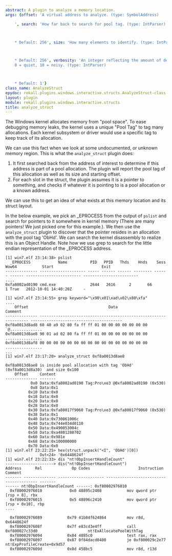 ```yaml
---
abstract: A plugin to analyze a memory location.
args: {offset: 'A virtual address to analyze. (type: SymbolAddress)

    ', search: 'How far back to search for pool tag. (type: IntParser)



    * Default: 256', size: 'How many elements to identify. (type: IntParser)



    * Default: 256', verbosity: 'An integer reflecting the amount of desired output:
    0 = quiet, 10 = noisy. (type: IntParser)



    * Default: 1'}
class_name: AnalyzeStruct
epydoc: rekall.plugins.windows.interactive.structs.AnalyzeStruct-class.html
layout: plugin
module: rekall.plugins.windows.interactive.structs
title: analyze_struct
---
```


The Windows kernel allocates memory from "pool space". To ease debugging memory
leaks, the kernel uses a unique "Pool Tag" to tag many allocations. Each kernel
subsystem or driver would use a specific tag to keep track of its allocation.

We can use this fact when we look at some undocumented, or unknown memory
region. This is what the `analyze_struct` plugin does:

1. It first searched back from the address of interest to determine if this
   address is part of a pool allocation. The plugin will report the pool tag of
   this allocation as well as its size and starting offset.
2. For each slot in the struct, the plugin assumes it is a pointer to something,
   and checks if whatever it is pointing to is a pool allocation or a known
   address.

We can use this to get an idea of what exists at this memory location and its
struct layout.

In the below example, we pick an _EPROCESS from the output of `pslist` and
search for pointers to it somewhere in kernel memory (There are many pointers!
We just picked one for this example.). We then use the `analyze_struct` plugin
to discover that the pointer resides in an allocation with the pool tag
'ObHd'. We can search the kernel disassembly to realize this is an Object
Handle. Note how we use grep to search for the little endian representation of
the _EPROCESS address.

```text
[1] win7.elf 23:14:38> pslist
  _EPROCESS            Name          PID   PPID   Thds    Hnds    Sess  Wow64           Start                     Exit
-------------- -------------------- ----- ------ ------ -------- ------ ------ ------------------------ ------------------------
....
0xfa8002ad0190 cmd.exe               2644   2616      2       66      1 True   2012-10-01 14:40:20Z     -

[1] win7.elf 23:14:55> grep keyword="\x90\x01\xad\x02\x80\xfa"
....
    Offset                                   Data                                                Comment
-------------- ----------------------------------------------------------------- ----------------------------------------
0xf8a0013d8ad8 60 40 a9 02 80 fa ff ff 01 00 00 00 00 00 00 00  `@..............
0xf8a0013d8ae8 90 01 ad 02 80 fa ff ff 01 00 00 00 00 00 00 00  ................
0xf8a0013d8af8 00 00 00 00 00 00 00 00 00 00 00 00 00 00 00 00  ................
...
[1] win7.elf 23:17:20> analyze_struct 0xf8a0013d8ae8

0xf8a0013d8ae8 is inside pool allocation with tag 'ObHd' (0xf8a0013d8a30)  and size 0x100
    Offset     Content
-------------- -------
           0x0 Data:0xfa8002ad0190 Tag:Pro\xe3 @0xfa8002ad0190 (0x530)
           0x8 Data:0x1
          0x10 Data:0x0
          0x18 Data:0x0
          0x20 Data:0x0
          0x28 Data:0x0
          0x30 Data:0xfa80017f9060 Tag:Pro\xe3 @0xfa80017f9060 (0x530)
          0x38 Data:0x1
          0x40 Data:0x730061006c
          0x48 Data:0x744e034d0110
          0x50 Data:0x490053004c
          0x58 Data:0xa4801280702
          0x60 Data:0x981e
          0x68 Data:0x100000000
          0x70 Data:0x0
[1] win7.elf 23:22:25> hex(struct.unpack("<I", 'ObHd')[0])
               Out<24> '0x6448624f'
[1] win7.elf 23:22:33> dis "nt!ObpInsertHandleCount"
---------------------> dis("nt!ObpInsertHandleCount")
Address      Rel             Op Codes                     Instruction                Comment
------- -------------- -------------------- ---------------------------------------- -------
------ nt!ObpInsertHandleCount ------: 0xf80002976010
  0xf80002976010            0x0 48895c2408           mov qword ptr [rsp + 8], rbx
  0xf80002976015            0x5 48896c2410           mov qword ptr [rsp + 0x10], rbp
....

  0xf80002976089           0x79 41b84f624864         mov r8d, 0x6448624f
  0xf8000297608f           0x7f e83cd3e4ff           call 0xf800027c33d0                      nt!ExAllocatePoolWithTag
  0xf80002976094           0x84 4885c0               test rax, rax
  0xf80002976097           0x87 0f84dacd0400         je 0xf800029c2e77                        nt!ExpProfileCreate+0x9d57
  0xf8000297609d           0x8d 458bc5               mov r8d, r13d
```
